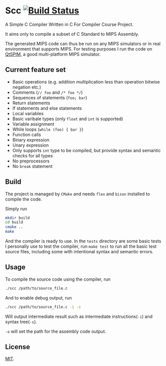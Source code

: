 # Scc [![Build Status](https://travis-ci.org/RyanWangGit/scc.svg?branch=master)](https://travis-ci.org/RyanWangGit/scc)

A Simple C Compiler Written in C For Compiler Course Project.

It aims only to compile a subset of C Standard to MIPS Assembly.

The generated MIPS code can thus be run on any MIPS simulators or in real environment that supports MIPS. For testing purposes I run the code on [QtSPIM](http://spimsimulator.sourceforge.net/), a good multi-platform MIPS simulator.

## Current feature set
* Basic operations (e.g. addition multiplication less than operation bitwise negation etc.)
* Comments (`// foo` and `/* foo */`)
* Sequences of statements (`foo; bar`)
* Return statements
* If statements and else statements
* Local variables
* Basic varibale types (only `float` and `int` is supported)
* Variable assignment
* While loops (`while (foo) { bar }`)
* Function calls
* Binary expression
* Unary expression
* Only supports `int` type to be compiled, but provide syntax and semantic checks for all types
* No preprocessors
* No `break` statement

## Build

The project is managed by `CMake` and needs `flex` and `bison` installed to compile the code.

Simply run

```sh
mkdir build
cd build
cmake ..
make
```

And the compiler is ready to use. In the `tests` directory are some basic tests I personally use to test the compiler,
run `make test` to run all the basic test source files, including some with intentional syntax and semantic errors.

## Usage
To compile the source code using the compiler, run
```sh
./scc /path/to/source_file.c
```

And to enable debug output, run
```sh
./scc /path/to/source_file.c -i -s
```

Will output intermediate result such as intermediate instructions(`-i`) and syntax tree(`-s`).

 `-o` will set the path for the assembly code output.
 
## License
[MIT](https://github.com/RyanWangGit/scc/blob/master/LICENSE).
